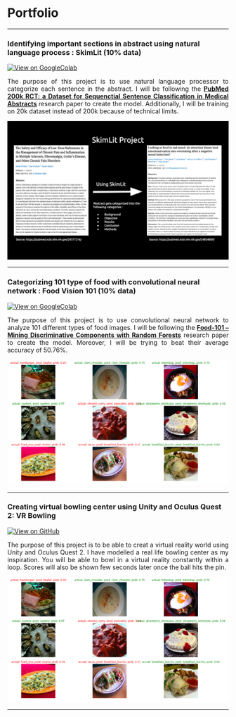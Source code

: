 <h1> Portfolio </h1>

<hr>

<h3> Identifying important sections in abstract using natural language process : SkimLit (10% data) </h3>

<a href="https://colab.research.google.com/drive/1jyDptup0WG8moOHrUzttQo1W82c7Mxv_?usp=sharing">
  <img src="https://img.shields.io/badge/Colab-Run_in_Google_Colab-blue?logo=Google&logoColor=FDBA18" alt="View on GoogleColab">
</a>

<div style="text-align: justify">
  <p>
    The purpose of this project is to use natural language processor to categorize each sentence in the abstract. I will be following the <b><a href="https://arxiv.org/abs/1710.06071">PubMed 200k RCT: a Dataset for Sequenctial Sentence Classification in Medical Abstracts</a></b> research paper to create the model. Additionally, I will be training on 20k dataset instead of 200k because of technical limits.
  </p>
</div>

<center><img src="images/SkimLit_photo.png?raw=true"></center>
  
<hr>

<h3> Categorizing 101 type of food with convolutional neural network : Food Vision 101 (10% data) </h3>

<a href="https://colab.research.google.com/drive/1D5b-I2PiJ1-jLEntREniY6NYMErgYbJG?usp=sharing">
  <img src="https://img.shields.io/badge/Colab-Run_in_Google_Colab-blue?logo=Google&logoColor=FDBA18" alt="View on GoogleColab">
</a>

<div style="text-align: justify">
  <p>
    The purpose of this project is to use convolutional neural network to analyze 101 different types of food images. I will be following the <b><a href="https://data.vision.ee.ethz.ch/cvl/datasets_extra/food-101/static/bossard_eccv14_food-101.pdf">Food-101 – Mining Discriminative Components with Random Forests</a></b> research paper to create the model. Moreover, I will be trying to beat their average accuracy of 50.76%.
  </p>
</div>

<center><img src="images/Food_Vision_101.png?raw=true"></center>
    
<hr>

<h3> Creating virtual bowling center using Unity and Oculus Quest 2: VR Bowling </h3>

<a href="https://colab.research.google.com/drive/1D5b-I2PiJ1-jLEntREniY6NYMErgYbJG?usp=sharing">
  <img src="https://img.shields.io/badge/GitHub-View_on_Github-blue?logo=GitHub" alt="View on GitHub">
</a>

<div style="text-align: justify">
  <p>
    The purpose of this project is to be able to creat a virtual reality world using Unity and Oculus Quest 2. I have modelled a real life bowling center as my inspiration. You will be able to bowl in a virtual reality constantly within a loop. Scores will also be shown few seconds later once the ball hits the pin.
  </p>
</div>

<center><img src="images/Food_Vision_101.png?raw=true"></center>

<hr>
